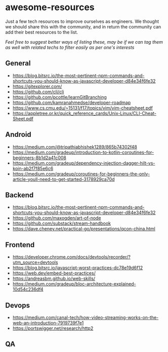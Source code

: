 # awesome-resources
Just a few tech resources to improve ourselves as engineers.
We thought we should share this with the community, and in return the community can add their best resources to the list.

_Feel free to suggest better ways of listing these, may be if we can tag them as well with related techs to filter easily as per one's interests_

## General
- https://blog.bitsrc.io/the-most-pertinent-npm-commands-and-shortcuts-you-should-know-as-javascript-developer-d84e34f6fe32
- https://gitexplorer.com/
- https://github.com/cli/cli
- https://github.com/pcottle/learnGitBranching
- https://github.com/kamranahmedse/developer-roadmap
- https://www.cs.cmu.edu/~15131/f17/topics/vim/vim-cheatsheet.pdf
- https://appletree.or.kr/quick_reference_cards/Unix-Linux/CLI-Cheat-Sheet.pdf

## Android
- https://medium.com/@tripathiabhishek1289/865b74302f48
- https://medium.com/gradeup/introduction-to-kotlin-coroutines-for-beginners-8b1d2a41c008
- https://medium.com/gradeup/dependency-injection-dagger-hilt-vs-koin-ab2f7f85e6c6
- https://medium.com/gradeup/coroutines-for-beginners-the-only-article-youll-need-to-get-started-3178929ca70d

## Backend
- https://blog.bitsrc.io/the-most-pertinent-npm-commands-and-shortcuts-you-should-know-as-javascript-developer-d84e34f6fe32
- https://github.com/maxogden/art-of-node
- https://github.com/substack/stream-handbook
- https://dave.cheney.net/practical-go/presentations/qcon-china.html

## Frontend
- https://developer.chrome.com/docs/devtools/recorder/?utm_source=devtools
- https://blog.bitsrc.io/javascript-worst-practices-dc78e19d6f12
- https://web.dev/embed-best-practices/
- https://andreasbm.github.io/web-skills/
- https://medium.com/gradeup/bloc-architecture-explained-10d54c236df4

## Devops
- https://medium.com/canal-tech/how-video-streaming-works-on-the-web-an-introduction-7919739f7e1
- https://portswigger.net/research/http2

## QA
